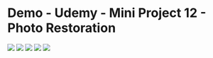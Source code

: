 # Demo - Udemy - Mini Project 12 - Photo Restoration
<img src="https://user-images.githubusercontent.com/48744669/59384108-9ddd3000-8d8b-11e9-8d17-d8f13d557761.png"/>
<img src="https://user-images.githubusercontent.com/48744669/59384109-9e75c680-8d8b-11e9-9899-38b88186d550.png"/>
<img src="https://user-images.githubusercontent.com/48744669/59384103-9d449980-8d8b-11e9-9539-efedcf976c42.png"/>
<img src="https://user-images.githubusercontent.com/48744669/59384105-9ddd3000-8d8b-11e9-8068-6e1c3f261847.png"/>
<img src="https://user-images.githubusercontent.com/48744669/59384107-9ddd3000-8d8b-11e9-98db-a26e6145cebf.png"/>
